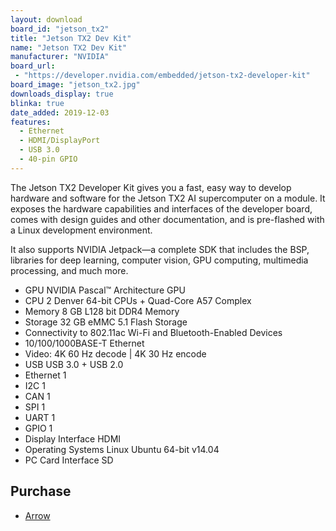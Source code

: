 ```yaml
---
layout: download
board_id: "jetson_tx2"
title: "Jetson TX2 Dev Kit"
name: "Jetson TX2 Dev Kit"
manufacturer: "NVIDIA"
board_url:
 - "https://developer.nvidia.com/embedded/jetson-tx2-developer-kit"
board_image: "jetson_tx2.jpg"
downloads_display: true
blinka: true
date_added: 2019-12-03
features:
  - Ethernet
  - HDMI/DisplayPort
  - USB 3.0
  - 40-pin GPIO
---
```


The Jetson TX2 Developer Kit gives you a fast, easy way to develop hardware and software for the Jetson TX2 AI supercomputer on a module. It exposes the hardware capabilities and interfaces of the developer board, comes with design guides and other documentation, and is pre-flashed with a Linux development environment.

It also supports NVIDIA Jetpack—a complete SDK that includes the BSP, libraries for deep learning, computer vision, GPU computing, multimedia processing, and much more.

- GPU    NVIDIA Pascal™ Architecture GPU
- CPU    2 Denver 64-bit CPUs + Quad-Core A57 Complex
- Memory    8 GB L128 bit DDR4 Memory
- Storage    32 GB eMMC 5.1 Flash Storage
- Connectivity to 802.11ac Wi-Fi and Bluetooth-Enabled Devices
- 10/100/1000BASE-T Ethernet
- Video: 4K 60 Hz decode | 4K 30 Hz encode
- USB   USB 3.0 + USB 2.0
- Ethernet  1
- I2C   1
- CAN  1
- SPI   1
- UART  1
- GPIO  1
- Display Interface HDMI
- Operating Systems  Linux Ubuntu 64-bit v14.04
- PC Card Interface SD

## Purchase
* [Arrow](https://www.arrow.com/en/products/945-82771-0000-000/nvidia)
